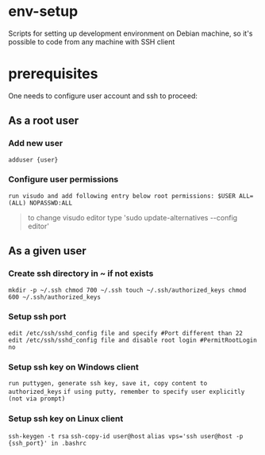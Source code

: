 # env-setup
Scripts for setting up development environment on Debian machine, so it's possible to code from any machine with SSH client

# prerequisites

One needs to configure user account and ssh to proceed:

## As a root user

### Add new user
`adduser {user}`

### Configure user permissions
`run visudo and add following entry below root permissions: $USER ALL=(ALL) NOPASSWD:ALL`

>to change visudo editor type 'sudo update-alternatives --config editor'

## As a given user

### Create ssh directory in ~ if not exists
`mkdir -p ~/.ssh
chmod 700 ~/.ssh
touch ~/.ssh/authorized_keys
chmod 600 ~/.ssh/authorized_keys`

### Setup ssh port
`edit /etc/ssh/sshd_config file and specify #Port different than 22`
`edit /etc/ssh/sshd_config file and disable root login #PermitRootLogin no`

### Setup ssh key on Windows client
`run puttygen, generate ssh key, save it, copy content to authorized_keys`
`if using putty, remember to specify user explicitly (not via prompt)`

### Setup ssh key on Linux client
`ssh-keygen -t rsa`
`ssh-copy-id user@host`
`alias vps='ssh user@host -p {ssh_port}' in .bashrc`
